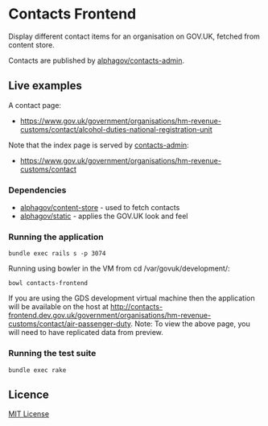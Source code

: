 # Contacts Frontend

Display different contact items for an organisation on GOV.UK, fetched from
content store.

Contacts are published by [alphagov/contacts-admin](https://github.com/alphagov/contacts-admin).

## Live examples

A contact page:
- https://www.gov.uk/government/organisations/hm-revenue-customs/contact/alcohol-duties-national-registration-unit

Note that the index page is served by [contacts-admin](https://github.com/alphagov/contacts-admin):
- https://www.gov.uk/government/organisations/hm-revenue-customs/contact


### Dependencies

- [alphagov/content-store](https://github.com/alphagov/content-store) - used to
  fetch contacts
- [alphagov/static](https://github.com/alphagov/staticc) - applies the GOV.UK
  look and feel

### Running the application

`bundle exec rails s -p 3074`

Running using bowler in the VM from cd /var/govuk/development/:

```
bowl contacts-frontend
```

If you are using the GDS development virtual machine then the application will be available on the host at http://contacts-frontend.dev.gov.uk/government/organisations/hm-revenue-customs/contact/air-passenger-duty.
Note: To view the above page, you will need to have replicated data from preview.

### Running the test suite

`bundle exec rake`

## Licence

[MIT License](LICENCE)
